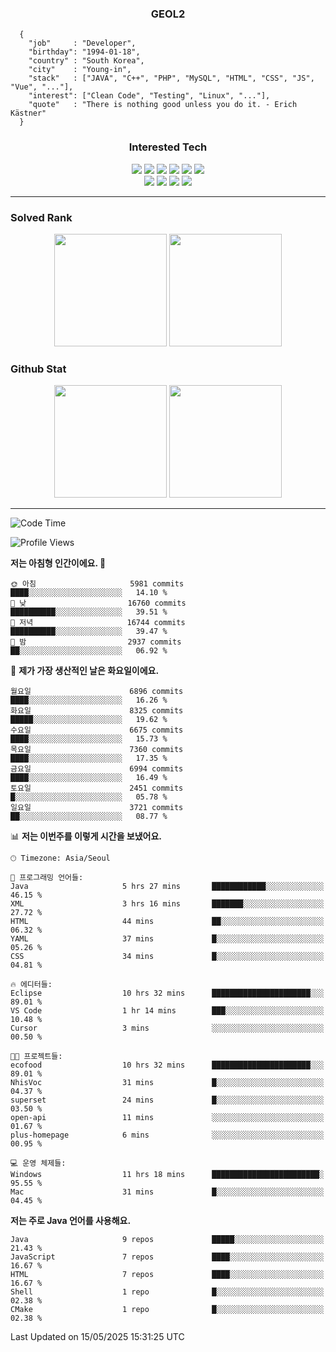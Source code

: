 <div align="center">

  ### GEOL2
</div>

```
  {
    "job"     : "Developer",
    "birthday": "1994-01-18",
    "country" : "South Korea",
    "city"    : "Young-in",
    "stack"   : ["JAVA", "C++", "PHP", "MySQL", "HTML", "CSS", "JS", "Vue", "..."],
    "interest": ["Clean Code", "Testing", "Linux", "..."], 
    "quote"   : "There is nothing good unless you do it. - Erich Kästner"
  }
  ```
  
<div align="center">
  
  ### Interested Tech
  
  <img src="https://img.shields.io/badge/Laravel-F05340?style=flat-square&logo=Laravel&logoColor=white">
  <img src="https://img.shields.io/badge/SpringBoot-6DB33F?style=flat-square&logo=SpringBoot&logoColor=white">
  <img src="https://img.shields.io/badge/-NestJs-ea2845?style=flat-square&logo=nestjs&logoColor=white">
  <img src="https://img.shields.io/badge/Express-000000?style=flat-square&logo=Express&logoColor=white">
  <img src="https://img.shields.io/badge/Three.js-000000?style=flat-square&logo=Three.js&logoColor=white">
  <img src="https://img.shields.io/badge/OpenAI-%23412991?style=flat-square&logo=openai&logoColor=white">
  <br>
  <img src="https://img.shields.io/badge/Java-ED8B00?style=flat-square&logo=openjdk&logoColor=white">
  <img src="https://img.shields.io/badge/JavaScript-F7DF1E?style=flat-square&logo=JavaScript&logoColor=black">
  <img src="https://img.shields.io/badge/TypeScript-007acc?style=flat-square&logo=TypeScript&logoColor=black">
  <img src="https://img.shields.io/badge/MySQL-4479A1?style=flat-square&logo=mysql&logoColor=white"><br>

</div>

------------

  ### Solved Rank
  
  <div align="center">
    <img height="180em" src="https://mazassumnida.wtf/api/v2/generate_badge?boj=geol2">
    <img height="180em" src="https://leetcard.jacoblin.cool/Geol2?theme=light&font=Gugi&border=0&radius=20">
  </div>
  
  ### Github Stat 
  <div align="center">
    <img height="180em" src="https://github-readme-stats-git-masterrstaa-rickstaa.vercel.app/api?username=geol2&show_icons=true&theme=dark">
    <img height="180em" src="https://github-readme-stats-git-masterrstaa-rickstaa.vercel.app/api/top-langs/?username=geol2&show_icons=true&hide=css,scss,html&layout=compact&theme=dark&count_private=true&langs_count=8">
  </div>
  
------------
<!--START_SECTION:waka-->
![Code Time](http://img.shields.io/badge/Code%20Time-4%2C130%20hrs%2012%20mins-blue)

![Profile Views](http://img.shields.io/badge/Profile%20Views-0-blue)

**저는 아침형 인간이에요. 🐤** 

```text
🌞 아침                     5981 commits        ████░░░░░░░░░░░░░░░░░░░░░   14.10 % 
🌆 낮　                     16760 commits       ██████████░░░░░░░░░░░░░░░   39.51 % 
🌃 저녁                     16744 commits       ██████████░░░░░░░░░░░░░░░   39.47 % 
🌙 밤　                     2937 commits        ██░░░░░░░░░░░░░░░░░░░░░░░   06.92 % 
```
📅 **제가 가장 생산적인 날은 화요일이에요.** 

```text
월요일                      6896 commits        ████░░░░░░░░░░░░░░░░░░░░░   16.26 % 
화요일                      8325 commits        █████░░░░░░░░░░░░░░░░░░░░   19.62 % 
수요일                      6675 commits        ████░░░░░░░░░░░░░░░░░░░░░   15.73 % 
목요일                      7360 commits        ████░░░░░░░░░░░░░░░░░░░░░   17.35 % 
금요일                      6994 commits        ████░░░░░░░░░░░░░░░░░░░░░   16.49 % 
토요일                      2451 commits        █░░░░░░░░░░░░░░░░░░░░░░░░   05.78 % 
일요일                      3721 commits        ██░░░░░░░░░░░░░░░░░░░░░░░   08.77 % 
```


📊 **저는 이번주를 이렇게 시간을 보냈어요.** 

```text
🕑︎ Timezone: Asia/Seoul

💬 프로그래밍 언어들: 
Java                     5 hrs 27 mins       ████████████░░░░░░░░░░░░░   46.15 % 
XML                      3 hrs 16 mins       ███████░░░░░░░░░░░░░░░░░░   27.72 % 
HTML                     44 mins             ██░░░░░░░░░░░░░░░░░░░░░░░   06.32 % 
YAML                     37 mins             █░░░░░░░░░░░░░░░░░░░░░░░░   05.26 % 
CSS                      34 mins             █░░░░░░░░░░░░░░░░░░░░░░░░   04.81 % 

🔥 에디터들: 
Eclipse                  10 hrs 32 mins      ██████████████████████░░░   89.01 % 
VS Code                  1 hr 14 mins        ███░░░░░░░░░░░░░░░░░░░░░░   10.48 % 
Cursor                   3 mins              ░░░░░░░░░░░░░░░░░░░░░░░░░   00.50 % 

🐱‍💻 프로젝트들: 
ecofood                  10 hrs 32 mins      ██████████████████████░░░   89.01 % 
NhisVoc                  31 mins             █░░░░░░░░░░░░░░░░░░░░░░░░   04.37 % 
superset                 24 mins             █░░░░░░░░░░░░░░░░░░░░░░░░   03.50 % 
open-api                 11 mins             ░░░░░░░░░░░░░░░░░░░░░░░░░   01.67 % 
plus-homepage            6 mins              ░░░░░░░░░░░░░░░░░░░░░░░░░   00.95 % 

💻 운영 체제들: 
Windows                  11 hrs 18 mins      ████████████████████████░   95.55 % 
Mac                      31 mins             █░░░░░░░░░░░░░░░░░░░░░░░░   04.45 % 
```

**저는 주로 Java 언어를 사용해요.** 

```text
Java                     9 repos             █████░░░░░░░░░░░░░░░░░░░░   21.43 % 
JavaScript               7 repos             ████░░░░░░░░░░░░░░░░░░░░░   16.67 % 
HTML                     7 repos             ████░░░░░░░░░░░░░░░░░░░░░   16.67 % 
Shell                    1 repo              █░░░░░░░░░░░░░░░░░░░░░░░░   02.38 % 
CMake                    1 repo              █░░░░░░░░░░░░░░░░░░░░░░░░   02.38 % 
```




 Last Updated on 15/05/2025 15:31:25 UTC
<!--END_SECTION:waka-->

<div align="center">
  
  <!-- [![Hits](https://hits.seeyoufarm.com/api/count/incr/badge.svg?url=https%3A%2F%2Fgithub.com%2Fgeol2&count_bg=%2379C83D&title_bg=%23555555&icon=myspace.svg&icon_color=%23E7E7E7&title=hits&edge_flat=false)](https://hits.seeyoufarm.com) -->
  
</div>

<!--
**Geol2/Geol2** is a ✨ _special_ ✨ repository because its `README.md` (this file) appears on your GitHub profile.

Here are some ideas to get you started:
- 🔭 I’m currently working on ...
- 🌱 I’m currently learning ...
- 👯 I’m looking to collaborate on ...
- 🤔 I’m looking for help with ...
- 💬 Ask me about ...
- 📫 How to reach me: ...
- 😄 Pronouns: ...
- ⚡ Fun fact: ...
-->
